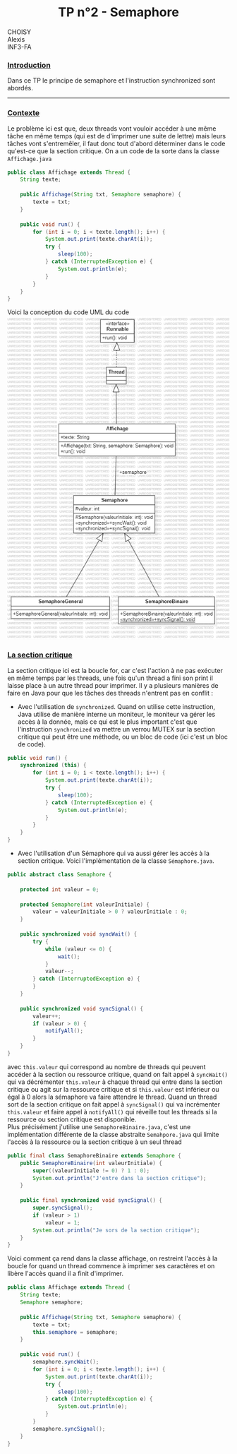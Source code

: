 # <center>TP n°2 - Semaphore</center>

CHOISY<br>
Alexis<br>
INF3-FA

### <u>Introduction</u>
Dans ce TP le principe de semaphore et l'instruction synchronized sont abordés.

***
### <u>Contexte</u>
Le problème ici est que, deux threads vont vouloir accéder à une même tâche en même temps (qui est de d'imprimer une suite de lettre) mais leurs tâches vont s'entremêler, il faut donc tout d'abord déterminer dans le code qu'est-ce que la section critique. On a un code de la sorte dans la classe `Affichage.java`
```java
public class Affichage extends Thread {
    String texte;

    public Affichage(String txt, Semaphore semaphore) {
        texte = txt;
    }

    public void run() {
        for (int i = 0; i < texte.length(); i++) {
            System.out.print(texte.charAt(i));
            try {
                sleep(100);
            } catch (InterruptedException e) {
                System.out.println(e);
            }
        }
    }
}
```

Voici la conception du code UML du code
![conception.png](conception.png)
### <u>La section critique</u>

La section critique ici est la boucle for, car c'est l'action à ne pas exécuter en même temps par les threads, une fois qu'un thread a fini son print il laisse place à un autre thread pour imprimer. Il y a plusieurs manières de faire en Java pour que les tâches des threads n'entrent pas en conflit :

* Avec l'utilisation de `synchronized`. Quand on utilise cette instruction, Java utilise de manière interne un moniteur, le moniteur va gérer les accès à la donnée, mais ce qui est le plus important c'est que l'instruction `synchronized` va mettre un verrou MUTEX sur la section critique qui peut être une méthode, ou un bloc de code (ici c'est un bloc de code).
```java
public void run() {
    synchronized (this) {
        for (int i = 0; i < texte.length(); i++) {
            System.out.print(texte.charAt(i));
            try {
                sleep(100);
            } catch (InterruptedException e) {
                System.out.println(e);
            }
        }
    }
}
```
* Avec l'utilisation d'un Sémaphore qui va aussi gérer les accès à la section critique. Voici l'implémentation de la classe `Sémaphore.java`.
```java
public abstract class Semaphore {

    protected int valeur = 0;

    protected Semaphore(int valeurInitiale) {
        valeur = valeurInitiale > 0 ? valeurInitiale : 0;
    }

    public synchronized void syncWait() {
        try {
            while (valeur <= 0) {
                wait();
            }
            valeur--;
        } catch (InterruptedException e) {
        }
    }

    public synchronized void syncSignal() {
        valeur++;
        if (valeur > 0) {
            notifyAll();
        }
    }
}

``` 
avec `this.valeur` qui correspond au nombre de threads qui peuvent accéder à la section ou ressource critique, quand on fait appel à `syncWait()` qui va décrémenter `this.valeur` à chaque thread qui entre dans la section critique ou agit sur la ressource critique et si `this.valeur` est inférieur ou égal à 0 alors la sémaphore va faire attendre le thread. Quand un thread sort de la section critique on fait appel à `syncSignal()` qui va incrémenter `this.valeur` et faire appel à `notifyAll()` qui réveille tout les threads si la ressource ou section critique est disponible.<br>
Plus précisément j'utilise une `SemaphoreBinaire.java`, c'est une implémentation différente de la classe abstraite `Semahpore.java` qui limite l'accès à la ressource ou la section critique à un seul thread
```java
public final class SemaphoreBinaire extends Semaphore {
    public SemaphoreBinaire(int valeurInitiale) {
        super((valeurInitiale != 0) ? 1 : 0);
        System.out.println("J'entre dans la section critique");
    }

    public final synchronized void syncSignal() {
        super.syncSignal();
        if (valeur > 1)
            valeur = 1;
        System.out.println("Je sors de la section critique");
    }
}

```
Voici comment ça rend dans la classe affichage, on restreint l'accès à la boucle for quand un thread commence à imprimer ses caractères et on libère l'accès quand il a finit d'imprimer.
```java
public class Affichage extends Thread {
	String texte;
	Semaphore semaphore;

	public Affichage(String txt, Semaphore semaphore) {
		texte = txt;
		this.semaphore = semaphore;
	}

	public void run() {
		semaphore.syncWait();
		for (int i = 0; i < texte.length(); i++) {
			System.out.print(texte.charAt(i));
			try {
				sleep(100);
			} catch (InterruptedException e) {
				System.out.println(e);
			}
		}
		semaphore.syncSignal();
	}
}
```